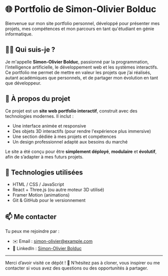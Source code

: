 # 🌐 Portfolio de Simon-Olivier Bolduc

Bienvenue sur mon site portfolio personnel, développé pour présenter mes projets, mes compétences et mon parcours en tant qu'étudiant en génie informatique.

## 👨‍💻 Qui suis-je ?

Je m'appelle **Simon-Olivier Bolduc**, passionné par la programmation, l’intelligence artificielle, le développement web et les systèmes interactifs. Ce portfolio me permet de mettre en valeur les projets que j’ai réalisés, autant académiques que personnels, et de partager mon évolution en tant que développeur.

## 📁 À propos du projet

Ce projet est un **site web portfolio interactif**, construit avec des technologies modernes. Il inclut :

- Une interface animée et responsive
- Des objets 3D interactifs (pour rendre l'expérience plus immersive)
- Une section dédiée à mes projets et compétences
- Un design professionnel adapté aux besoins du marché

Le site a été conçu pour être **simplement déployé**, **modulaire** et **évolutif**, afin de s’adapter à mes futurs projets.

## 🚀 Technologies utilisées

- HTML / CSS / JavaScript
- React + Three.js (ou autre moteur 3D utilisé)
- Framer Motion (animations)
- Git & GitHub pour le versionnement

## 📫 Me contacter

Tu peux me rejoindre par :

- ✉️ Email : simon-olivier@example.com  
- 💼 LinkedIn : [Simon-Olivier Bolduc](https://linkedin.com/in/simon-olivier-bolduc-4133092b3)

---

Merci d’avoir visité ce dépôt ! 🌟 N’hésitez pas à cloner, vous inspirer ou me contacter si vous avez des questions ou des opportunités à partager.
